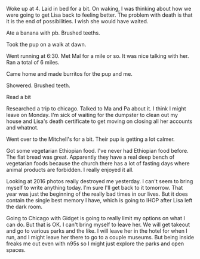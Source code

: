 Woke up at 4. Laid in bed for a bit. On waking, I was thinking about how we were going to get Lisa back to feeling better. The problem with death is that it is the end of possibilities. I wish she would have waited. 

Ate a banana with pb. Brushed teeths.

Took the pup on a walk at dawn.

Went running at 6:30. Met Mal for a mile or so. It was nice talking with her. Ran a total of 6 miles.

Came home and made burritos for the pup and me. 

Showered. Brushed teeth.

Read a bit 

Researched a trip to chicago. Talked to Ma and Pa about it. I think I might leave on Monday. I'm sick of waiting for the dumpster to clean out my house and Lisa's death certificate to get moving on closing all her accounts and whatnot.

Went over to the Mitchell's for a bit. Their pup is getting a lot calmer. 

Got some vegetarian Ethiopian food. I've never had Ethiopian food before. The flat bread was great. Apparently they have a real deep bench of vegetarian foods because the church there has a lot of fasting days where animal products are forbidden. I really enjoyed it all.

Looking at 2016 photos really destroyed me yesterday. I can't seem to bring myself to write anything today. I'm sure I'll get back to it tomorrow. That year was just the beginning of the really bad times in our lives. But it does contain the single best memory I have, which is going to IHOP after Lisa left the dark room. 

Going to Chicago with Gidget is going to really limit my options on what I can do. But that is OK. I can't bring myself to leave her. We will get takeout and go to various parks and the like. I will leave her in the hotel for when I run, and I might leave her there to go to a couple museums. But being inside freaks me out even with n95s so I might just explore the parks and open spaces. 